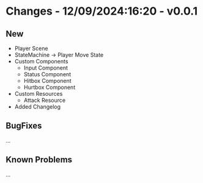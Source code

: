 # Changes - 12/09/2024:16:20 - v0.0.1

## New

- Player Scene
- StateMachine -> Player Move State
- Custom Components
  - Input Component
  - Status Component
  - Hitbox Component
  - Hurtbox Component
- Custom Resources
  - Attack Resource
- Added Changelog

## BugFixes

...

## Known Problems

...
